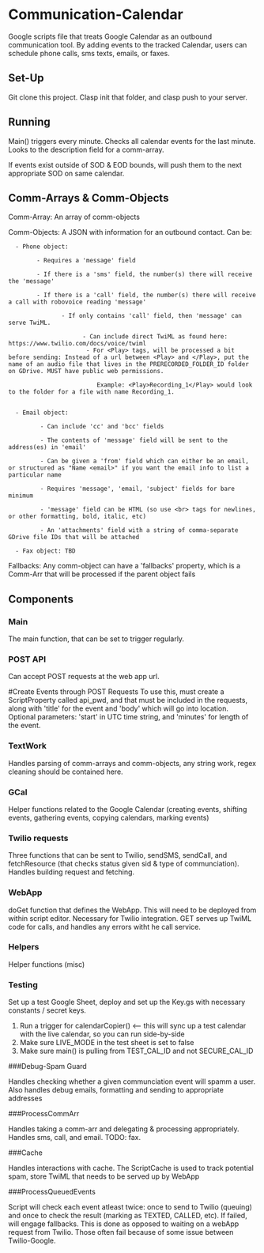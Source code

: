 # Communication-Calendar

Google scripts file that treats Google Calendar as an outbound communication tool. By adding events to the tracked Calendar, users can schedule phone calls, sms texts, emails, or faxes.


## Set-Up

Git clone this project. Clasp init that folder, and clasp push to your server.

## Running

Main() triggers every minute. Checks all calendar events for the last minute. Looks to the description field for a comm-array.

If events exist outside of SOD & EOD bounds, will push them to the next appropriate SOD on same calendar.

## Comm-Arrays & Comm-Objects


Comm-Array: An array of comm-objects

Comm-Objects: A JSON with information for an outbound contact. Can be:

      - Phone object:

            - Requires a 'message' field

            - If there is a 'sms' field, the number(s) there will receive the 'message'

            - If there is a 'call' field, the number(s) there will receive a call with robovoice reading 'message'

                   - If only contains 'call' field, then 'message' can serve TwiML.

                         - Can include direct TwiML as found here: https://www.twilio.com/docs/voice/twiml
                          - For <Play> tags, will be processed a bit before sending: Instead of a url between <Play> and </Play>, put the name of an audio file that lives in the PRERECORDED_FOLDER_ID folder on GDrive. MUST have public web permissions.

                             Example: <Play>Recording_1</Play> would look to the folder for a file with name Recording_1.


      - Email object:

             - Can include 'cc' and 'bcc' fields

             - The contents of 'message' field will be sent to the address(es) in 'email'

             - Can be given a 'from' field which can either be an email, or structured as "Name <email>" if you want the email info to list a particular name

             - Requires 'message', 'email, 'subject' fields for bare minimum

             - 'message' field can be HTML (so use <br> tags for newlines, or other formatting, bold, italic, etc)

             - An 'attachments' field with a string of comma-separate GDrive file IDs that will be attached

      - Fax object: TBD

Fallbacks: Any comm-object can have a 'fallbacks' property, which is a Comm-Arr that will be processed if the parent object fails

## Components

### Main

The main function, that can be set to trigger regularly.

### POST API

Can accept POST requests at the web app url.

#Create Events through POST Requests
To use this, must create a ScriptProperty called api_pwd, and that must be included in the requests, along with 'title' for the event and 'body' which will go into location. Optional parameters: 'start' in UTC time string, and 'minutes' for length of the event.

### TextWork

Handles parsing of comm-arrays and comm-objects, any string work, regex cleaning should be contained here.

### GCal

Helper functions related to the Google Calendar (creating events, shifting events, gathering events, copying calendars, marking events)

### Twilio requests

Three functions that can be sent to Twilio, sendSMS, sendCall, and fetchResource (that checks status given sid & type of communciation). Handles building request and fetching.

### WebApp

doGet function that defines the WebApp. This will need to be deployed from within script editor. Necessary for Twilio integration. GET serves up TwiML code for calls, and handles any errors witht he call service.

### Helpers

Helper functions (misc)

### Testing

Set up a test Google Sheet, deploy and set up the Key.gs with necessary constants / secret keys.

1) Run a trigger for calendarCopier() <-- this will sync up a test calendar with the live calendar, so you can run side-by-side
2) Make sure LIVE_MODE in the test sheet is set to false
3) Make sure main() is pulling from TEST_CAL_ID and not SECURE_CAL_ID

###Debug-Spam Guard

Handles checking whether a given communciation event will spamm a user. Also handles debug emails, formatting and sending to appropriate addresses

###ProcessCommArr

Handles taking a comm-arr and delegating & processing appropriately. Handles sms, call, and email. TODO: fax.

###Cache

Handles interactions with cache. The ScriptCache is used to track potential spam, store TwiML that needs to be served up by WebApp

###ProcessQueuedEvents

Script will check each event atleast twice: once to send to Twilio (queuing) and once to check the result (marking as TEXTED, CALLED, etc). If failed, will engage fallbacks. This is done as opposed to waiting on a webApp request from Twilio. Those often fail because of some issue between Twilio-Google.
